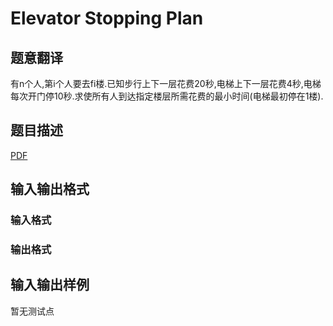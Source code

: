 # Elevator Stopping Plan

## 题意翻译

有n个人,第i个人要去fi楼.已知步行上下一层花费20秒,电梯上下一层花费4秒,电梯每次开门停10秒.求使所有人到达指定楼层所需花费的最小时间(电梯最初停在1楼).

## 题目描述

[problemUrl]: https://uva.onlinejudge.org/index.php?option=com_onlinejudge&Itemid=8&category=246&page=show_problem&problem=3640

[PDF](https://uva.onlinejudge.org/external/11/p1199.pdf)

## 输入输出格式

### 输入格式

### 输出格式

## 输入输出样例

暂无测试点

